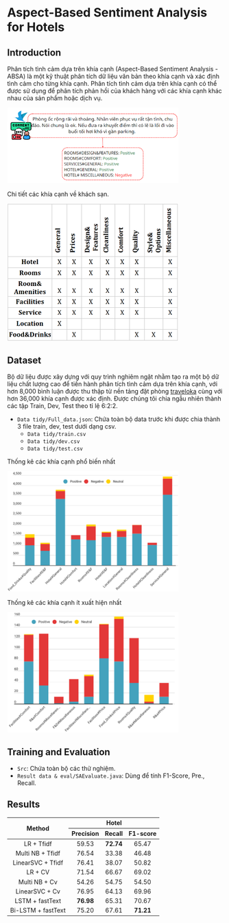 # Aspect-Based Sentiment Analysis for Hotels

## Introduction
Phân tích tình cảm dựa trên khía cạnh (Aspect-Based Sentiment Analysis - ABSA) là một kỹ thuật phân tích dữ liệu văn bản theo khía cạnh và xác định tình cảm cho từng khía cạnh. Phân tích tình cảm dựa trên khía cạnh có thể được sử dụng để phân tích phản hồi của khách hàng với các khía cạnh khác nhau của sản phẩm hoặc dịch vụ.

<img src="./Image/vidu.png" width="400"/>

Chi tiết các khía cạnh về khách sạn.

<img src="./Image/khiacanh.png" width="400"/>

## Dataset
Bộ dữ liệu được xây dựng với quy trình nghiêm ngặt nhằm tạo ra một bộ dữ liệu chất lượng cao để tiến hành phân tích tình cảm dựa trên khía cạnh, với hơn 8,000 bình luận được thu thập từ nền tảng đặt phòng [traveloka](https://www.traveloka.com/en-vn/)  cùng với hơn 36,000 khía cạnh được xác định. Được chúng tôi chia ngẫu nhiên thành các tập Train, Dev, Test theo tỉ lệ 6:2:2.

- `Data tidy/Full_data.json`: Chứa toàn bộ data trước khi được chia thành 3 file train, dev, test dưới dạng csv.
  - `Data tidy/train.csv`
  - `Data tidy/dev.csv`
  - `Data tidy/test.csv`

Thống kê các khía cạnh phổ biến nhất 

<img src="./Image/thongke1.png" width="400"/>

Thống kê các khía cạnh ít xuất hiện nhất

<img src="./Image/thongke2.png" width="400"/>
 
## Training and Evaluation
- `Src`: Chứa toàn bộ các thử nghiệm.
- `Result data & eval/SAEvaluate.java`: Dùng để tính F1-Score, Pre., Recall.


## Results
<table>
<thead>
  <tr>
    <th rowspan="2">Method</th>
    <th colspan="3">Hotel</th>
  </tr>
  <tr>
    <th>Precision</th>
    <th>Recall</th>
    <th>F1-score</th>
  </tr>
</thead>
<tbody>
  <tr>
    <td align="center">LR + Tfidf</td>
    <td align="center">59.53</td>
    <td align="center"><b>72.74</b></td>
    <td align="center">65.47</td>
  </tr>
  <tr>
    <td align="center">Multi NB + Tfidf</td>
    <td align="center">76.54</td>
    <td align="center">33.38</td>
    <td align="center">46.48</td>
  </tr>
  
  <tr>
    <td align="center">LinearSVC + Tfidf</td>
    <td align="center">76.41</td>
    <td align="center">38.07</td>
    <td align="center">50.82</td>
  </tr>
  <tr>
    <td align="center">LR + CV</td>
    <td align="center">71.54</td>
    <td align="center">66.67</td>
    <td align="center">69.02</td>
  </tr>
  <tr>
    <td align="center">Multi NB + Cv</td>
    <td align="center">54.26</td>
    <td align="center">54.75</td>
    <td align="center">54.50</td>
  </tr>
  <tr>
    <td align="center">LinearSVC + Cv</td>
    <td align="center">76.95</td>
    <td align="center">64.13</td>
    <td align="center">69.96</td>
  </tr>
  <tr>
    <td align="center">LSTM + fastText</td>
    <td align="center"><b>76.98</b></td>
    <td align="center">65.31</td>
    <td align="center">70.67</td>
  </tr>
  <tr>
    <td align="center">Bi-LSTM + fastText</td>
    <td align="center">75.20</td>
    <td align="center">67.61</td>
    <td align="center"><b>71.21</b></td>
  </tr>
</tbody>
</table>
